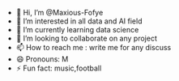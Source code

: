 - 👋 Hi, I’m @Maxious-Fofye
- 👀 I’m interested in all data and AI field
- 🌱 I’m currently learning data science
- 💞️ I’m looking to collaborate on any project
- 📫 How to reach me : write me for any discuss
- 😄 Pronouns: M
- ⚡ Fun fact: music,football

<!---
Maxious-Fofye/Maxious-Fofye is a ✨ special ✨ repository because its `README.md` (this file) appears on your GitHub profile.
You can click the Preview link to take a look at your changes.
--->
